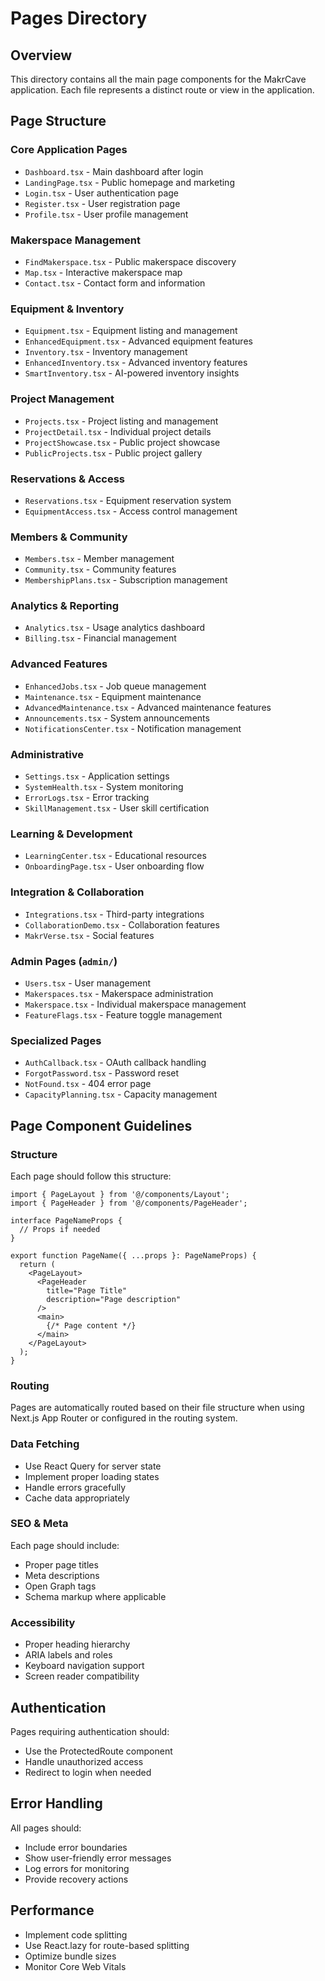 # Pages Directory

## Overview
This directory contains all the main page components for the MakrCave application. Each file represents a distinct route or view in the application.

## Page Structure

### Core Application Pages
- `Dashboard.tsx` - Main dashboard after login
- `LandingPage.tsx` - Public homepage and marketing
- `Login.tsx` - User authentication page
- `Register.tsx` - User registration page
- `Profile.tsx` - User profile management

### Makerspace Management
- `FindMakerspace.tsx` - Public makerspace discovery
- `Map.tsx` - Interactive makerspace map
- `Contact.tsx` - Contact form and information

### Equipment & Inventory
- `Equipment.tsx` - Equipment listing and management
- `EnhancedEquipment.tsx` - Advanced equipment features
- `Inventory.tsx` - Inventory management
- `EnhancedInventory.tsx` - Advanced inventory features
- `SmartInventory.tsx` - AI-powered inventory insights

### Project Management
- `Projects.tsx` - Project listing and management
- `ProjectDetail.tsx` - Individual project details
- `ProjectShowcase.tsx` - Public project showcase
- `PublicProjects.tsx` - Public project gallery

### Reservations & Access
- `Reservations.tsx` - Equipment reservation system
- `EquipmentAccess.tsx` - Access control management

### Members & Community
- `Members.tsx` - Member management
- `Community.tsx` - Community features
- `MembershipPlans.tsx` - Subscription management

### Analytics & Reporting
- `Analytics.tsx` - Usage analytics dashboard
- `Billing.tsx` - Financial management

### Advanced Features
- `EnhancedJobs.tsx` - Job queue management
- `Maintenance.tsx` - Equipment maintenance
- `AdvancedMaintenance.tsx` - Advanced maintenance features
- `Announcements.tsx` - System announcements
- `NotificationsCenter.tsx` - Notification management

### Administrative
- `Settings.tsx` - Application settings
- `SystemHealth.tsx` - System monitoring
- `ErrorLogs.tsx` - Error tracking
- `SkillManagement.tsx` - User skill certification

### Learning & Development
- `LearningCenter.tsx` - Educational resources
- `OnboardingPage.tsx` - User onboarding flow

### Integration & Collaboration
- `Integrations.tsx` - Third-party integrations
- `CollaborationDemo.tsx` - Collaboration features
- `MakrVerse.tsx` - Social features

### Admin Pages (`admin/`)
- `Users.tsx` - User management
- `Makerspaces.tsx` - Makerspace administration
- `Makerspace.tsx` - Individual makerspace management
- `FeatureFlags.tsx` - Feature toggle management

### Specialized Pages
- `AuthCallback.tsx` - OAuth callback handling
- `ForgotPassword.tsx` - Password reset
- `NotFound.tsx` - 404 error page
- `CapacityPlanning.tsx` - Capacity management

## Page Component Guidelines

### Structure
Each page should follow this structure:
```tsx
import { PageLayout } from '@/components/Layout';
import { PageHeader } from '@/components/PageHeader';

interface PageNameProps {
  // Props if needed
}

export function PageName({ ...props }: PageNameProps) {
  return (
    <PageLayout>
      <PageHeader 
        title="Page Title" 
        description="Page description"
      />
      <main>
        {/* Page content */}
      </main>
    </PageLayout>
  );
}
```

### Routing
Pages are automatically routed based on their file structure when using Next.js App Router or configured in the routing system.

### Data Fetching
- Use React Query for server state
- Implement proper loading states
- Handle errors gracefully
- Cache data appropriately

### SEO & Meta
Each page should include:
- Proper page titles
- Meta descriptions
- Open Graph tags
- Schema markup where applicable

### Accessibility
- Proper heading hierarchy
- ARIA labels and roles
- Keyboard navigation support
- Screen reader compatibility

## Authentication
Pages requiring authentication should:
- Use the ProtectedRoute component
- Handle unauthorized access
- Redirect to login when needed

## Error Handling
All pages should:
- Include error boundaries
- Show user-friendly error messages
- Log errors for monitoring
- Provide recovery actions

## Performance
- Implement code splitting
- Use React.lazy for route-based splitting
- Optimize bundle sizes
- Monitor Core Web Vitals
